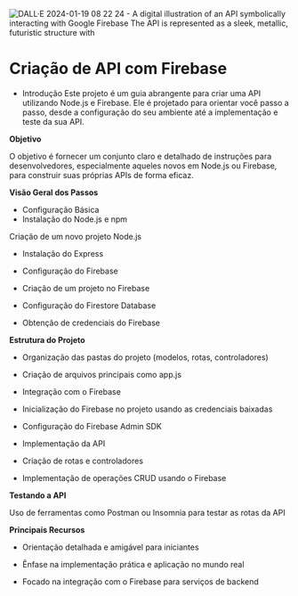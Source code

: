 ![DALL·E 2024-01-19 08 22 24 - A digital illustration of an API symbolically interacting with Google Firebase  The API is represented as a sleek, metallic, futuristic structure with](https://github.com/Galmanus/sneakers/assets/60741154/3ad72837-adc9-42ec-98cc-85aefeb3130f)


# Criação de  API com Firebase 
* Introdução
Este projeto é um guia abrangente para criar uma API utilizando Node.js e Firebase. Ele é projetado para orientar você passo a passo, desde a configuração do seu ambiente até a implementação e teste da sua API.

**Objetivo**

O objetivo é fornecer um conjunto claro e detalhado de instruções para desenvolvedores, especialmente aqueles novos em Node.js ou Firebase, para construir suas próprias APIs de forma eficaz.

**Visão Geral dos Passos**

* Configuração Básica
* Instalação do Node.js e npm

Criação de um novo projeto Node.js

* Instalação do Express

* Configuração do Firebase

* Criação de um projeto no Firebase

* Configuração do Firestore Database

* Obtenção de credenciais do Firebase

**Estrutura do Projeto**

* Organização das pastas do projeto (modelos, rotas, controladores)

* Criação de arquivos principais como app.js

* Integração com o Firebase

* Inicialização do Firebase no projeto usando as credenciais baixadas

* Configuração do Firebase Admin SDK

* Implementação da API

* Criação de rotas e controladores

* Implementação de operações CRUD usando o Firebase


**Testando a API**

Uso de ferramentas como Postman ou Insomnia para testar as rotas da API

**Principais Recursos**

* Orientação detalhada e amigável para iniciantes

* Ênfase na implementação prática e aplicação no mundo real

* Focado na integração com o Firebase para serviços de backend



